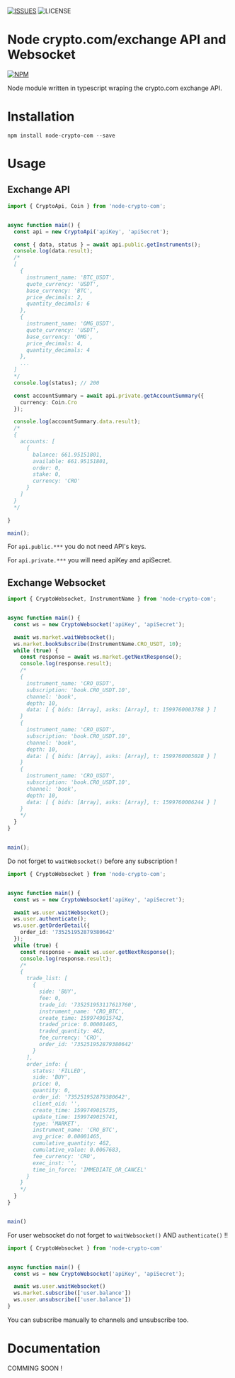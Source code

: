 [![ISSUES](https://img.shields.io/github/issues/Niible/node-crypto-com)](https://github.com/Niible/node-crypto-com/issues)
![LICENSE](https://img.shields.io/github/license/Niible/node-crypto-com)


# Node crypto.com/exchange API and Websocket

[![NPM](https://nodei.co/npm/node-crypto-com.png?compact=true)](https://npmjs.org/package/node-crypto-com)


Node module written in typescript wraping the crypto.com exchange API.

# Installation
```
npm install node-crypto-com --save
```

# Usage

## Exchange API

```ts
import { CryptoApi, Coin } from 'node-crypto-com';


async function main() {
  const api = new CryptoApi('apiKey', 'apiSecret');

  const { data, status } = await api.public.getInstruments();
  console.log(data.result);
  /*
  [
    {
      instrument_name: 'BTC_USDT',
      quote_currency: 'USDT',
      base_currency: 'BTC',
      price_decimals: 2,
      quantity_decimals: 6
    },
    {
      instrument_name: 'OMG_USDT',
      quote_currency: 'USDT',
      base_currency: 'OMG',
      price_decimals: 4,
      quantity_decimals: 4
    },
    ...
  ]
  */
  console.log(status); // 200

  const accountSummary = await api.private.getAccountSummary({
    currency: Coin.Cro
  });

  console.log(accountSummary.data.result);
  /*
  {
    accounts: [
      {
        balance: 661.95151801,
        available: 661.95151801,
        order: 0,
        stake: 0,
        currency: 'CRO'
      }
    ]
  }
  */

}

main();
```

For `api.public.***` you do not need API's keys.

For `api.private.***` you will need apiKey and apiSecret. 


## Exchange Websocket

```ts
import { CryptoWebsocket, InstrumentName } from 'node-crypto-com';


async function main() {
  const ws = new CryptoWebsocket('apiKey', 'apiSecret');

  await ws.market.waitWebsocket();
  ws.market.bookSubscribe(InstrumentName.CRO_USDT, 10);
  while (true) {
    const response = await ws.market.getNextResponse();
    console.log(response.result);
    /*
    {
      instrument_name: 'CRO_USDT',
      subscription: 'book.CRO_USDT.10',
      channel: 'book',
      depth: 10,
      data: [ { bids: [Array], asks: [Array], t: 1599760003788 } ]
    }
    {
      instrument_name: 'CRO_USDT',
      subscription: 'book.CRO_USDT.10',
      channel: 'book',
      depth: 10,
      data: [ { bids: [Array], asks: [Array], t: 1599760005028 } ]
    }
    {
      instrument_name: 'CRO_USDT',
      subscription: 'book.CRO_USDT.10',
      channel: 'book',
      depth: 10,
      data: [ { bids: [Array], asks: [Array], t: 1599760006244 } ]
    }
    */
  }
}


main();
```

Do not forget to `waitWebsocket()` before any subscription ! 

```ts
import { CryptoWebsocket } from 'node-crypto-com';


async function main() {
  const ws = new CryptoWebsocket('apiKey', 'apiSecret');

  await ws.user.waitWebsocket();
  ws.user.authenticate();
  ws.user.getOrderDetail({
    order_id: '735251952879380642'
  });
  while (true) {
    const response = await ws.user.getNextResponse();
    console.log(response.result);
    /*
    {
      trade_list: [
        {
          side: 'BUY',
          fee: 0,
          trade_id: '735251953117613760',
          instrument_name: 'CRO_BTC',
          create_time: 1599749015742,
          traded_price: 0.00001465,
          traded_quantity: 462,
          fee_currency: 'CRO',
          order_id: '735251952879380642'
        }
      ],
      order_info: {
        status: 'FILLED',
        side: 'BUY',
        price: 0,
        quantity: 0,
        order_id: '735251952879380642',
        client_oid: '',
        create_time: 1599749015735,
        update_time: 1599749015741,
        type: 'MARKET',
        instrument_name: 'CRO_BTC',
        avg_price: 0.00001465,
        cumulative_quantity: 462,
        cumulative_value: 0.0067683,
        fee_currency: 'CRO',
        exec_inst: '',
        time_in_force: 'IMMEDIATE_OR_CANCEL'
      }
    }
    */
  }
}


main()
```

For user websocket do not forget to `waitWebsocket()` AND `authenticate()` !!


```ts
import { CryptoWebsocket } from 'node-crypto-com'


async function main() {
  const ws = new CryptoWebsocket('apiKey', 'apiSecret');

  await ws.user.waitWebsocket()
  ws.market.subscribe(['user.balance'])
  ws.user.unsubscribe(['user.balance'])
}

```

You can subscribe manually to channels and unsubscribe too.


# Documentation

COMMING SOON !